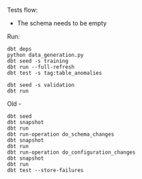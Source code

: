 Tests flow:

- The schema needs to be empty


Run:
```
dbt deps
python data_generation.py
dbt seed -s training 
dbt run --full-refresh
dbt test -s tag:table_anomalies

dbt seed -s validation
dbt run
```

Old - 
```
dbt seed
dbt snapshot
dbt run
dbt run-operation do_schema_changes
dbt snapshot
dbt run
dbt run-operation do_configuration_changes
dbt snapshot
dbt run
dbt test --store-failures
```